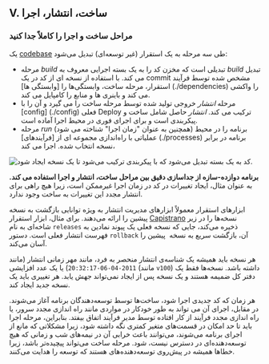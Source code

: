 ## V. ساخت، انتشار، اجرا
### مراحل ساخت و اجرا را کاملاً جدا کنید

یک [codebase](./codebase) طی سه مرحله به یک استقرار (غیر توسعه‌ای) تبدیل می‌شود:

* مرحله *build* تبدیلی است که مخزن کد را به یک بسته اجرایی معروف به *build* تبدیل می کند. با استفاده از نسخه ای از کد در یک commit مشخص شده توسط فرآیند استقرار، مرحله ساخت، وابستگی‌ها را [وابستگی ها] (./dependencies) را واکشی می کند و باینری ها و  منابع را کامپایل می کند.
* مرحله *انتشار* خروجی تولید شده توسط مرحله ساخت را می گیرد و آن را با [config] (./config) فعلی Deploy ترکیب می کند. *انتشار* حاصل شامل ساخت و پیکربندی است و برای اجرای فوری در محیط اجرا آماده است.
* مرحله *run* (همچنین به عنوان "زمان اجرا" شناخته می شود) برنامه را در محیط عملیاتی  با راه‌اندازی مجموعه ای از [فرآیندهای] (./processes) برنامه در برابر نسخه انتخاب شده. اجرا می کند،

![کد به یک بسته تبدیل می‌شود که با پیکربندی ترکیب می‌شود تا یک نسخه ایجاد شود.](/images/release.png)

**برنامه دوازده-سازه از جداسازی دقیق بین مراحل ساخت، انتشار و اجرا استفاده می کند.** به عنوان مثال، ایجاد تغییرات در کد در زمان اجرا غیرممکن است، زیرا هیچ راهی برای انتشار مجدد این تغییرات به ساخت وجود ندارد.

ابزارهای استقرار معمولاً ابزارهای مدیریت انتشار به ویژه توانایی بازگشت به نسخه پیشین را ارائه می‌دهند. برای مثال، ابزار استقرار [Capistrano](https://github.com/capistrano/capistrano/wiki) نسخه‌ها را در زیر شاخه‌ای به نام `releases` ذخیره می‌کند، جایی که نسخه فعلی یک پیوند نمادین به فهرست انتشار فعلی است. دستور `rollback` آن، بازگشت سریع به نسخه  پیشین را آسان می‌کند.

هر نسخه باید همیشه یک شناسه‌ی انتشار منحصر به فرد، مانند مهر زمانی انتشار (مانند `2011-04-06-20:32:17`) یا یک عدد افزایشی (مانند `v100`) داشته باشد. نسخه‌ها فقط یک دفتر کل ضمیمه هستند و یک نسخه پس از ایجاد نمی‌تواند جهش یابد. هر تغییری باید یک نسخه جدید ایجاد کند.

هر زمان که کد جدیدی اجرا شود، ساخت‌ها توسط توسعه‌دهندگان برنامه آغاز می‌شوند. در مقابل، اجرای آن می تواند به طور خودکار در مواردی مانند راه اندازی مجدد سرور، یا راه اندازی مجدد فرآیند از کار افتاده توسط مدیر فرآیند اتفاق بیفتد. بنابراین، مرحله اجرا باید تا حد امکان در قسمت‌های متغیر کمتری نگه داشته شود، زیرا مشکلاتی که مانع از اجرای برنامه می‌شوند، می‌توانند باعث خرابی آن در نیمه‌های شب و زمانی که هیچ توسعه‌دهنده‌ای در دسترس نیست، شود. مرحله ساخت می‌تواند پیچیده‌تر باشد، زیرا خطاها همیشه در پیش‌روی توسعه‌دهنده‌های هستند که توسعه را هدایت می‌کنند.